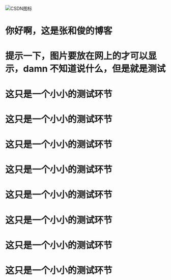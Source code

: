 ![CSDN图标](https://picx.zhimg.com/80/v2-b93904d6aa5bfcdee046015f526a9725_720w.webp?source=2c26e567 "CSDN图标")
# 你好啊，这是张和俊的博客
# 提示一下，图片要放在网上的才可以显示，**damn** 不知道说什么，但是就是测试
# 这只是一个小小的测试环节
# 这只是一个小小的测试环节
# 这只是一个小小的测试环节
# 这只是一个小小的测试环节
# 这只是一个小小的测试环节
# 这只是一个小小的测试环节
# 这只是一个小小的测试环节
# 这只是一个小小的测试环节

